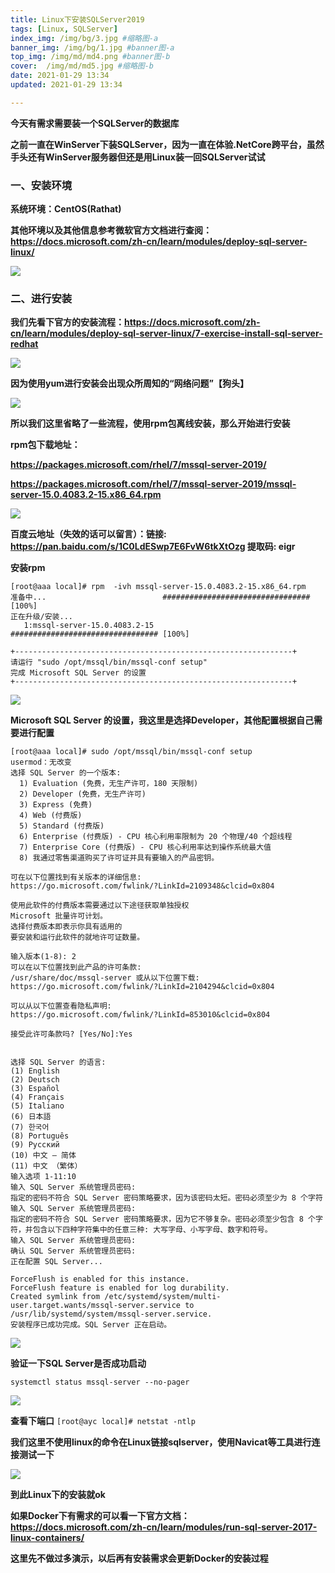 ```yaml
---
title: Linux下安装SQLServer2019
tags: [Linux, SQLServer]
index_img: /img/bg/3.jpg #缩略图-a
banner_img: /img/bg/1.jpg #banner图-a
top_img: /img/md/md4.png #banner图-b
cover:  /img/md/md5.jpg #缩略图-b
date: 2021-01-29 13:34
updated: 2021-01-29 13:34

---
```

**今天有需求需要装一个SQLServer的数据库**

**之前一直在WinServer下装SQLServer，因为一直在体验.NetCore跨平台，虽然手头还有WinServer服务器但还是用Linux装一回SQLServer试试**

### 一、安装环境

**系统环境：CentOS(Rathat)**

**其他环境以及其他信息参考微软官方文档进行查阅：https://docs.microsoft.com/zh-cn/learn/modules/deploy-sql-server-linux/**

![](https://p3-juejin.byteimg.com/tos-cn-i-k3u1fbpfcp/8fceb38d2bf0416d8a6c81945fcc48c8~tplv-k3u1fbpfcp-zoom-1.image)

### 二、进行安装

**我们先看下官方的安装流程：https://docs.microsoft.com/zh-cn/learn/modules/deploy-sql-server-linux/7-exercise-install-sql-server-redhat**

![](https://p3-juejin.byteimg.com/tos-cn-i-k3u1fbpfcp/b8dce18fbc7e46db8da8a4f001af0d19~tplv-k3u1fbpfcp-zoom-1.image)

**因为使用yum进行安装会出现众所周知的“网络问题”【狗头】**

![](https://p3-juejin.byteimg.com/tos-cn-i-k3u1fbpfcp/c5da7fd45ce04322bba445959528a251~tplv-k3u1fbpfcp-zoom-1.image)

**所以我们这里省略了一些流程，使用rpm包离线安装，那么开始进行安装**

**rpm包下载地址：**

**https://packages.microsoft.com/rhel/7/mssql-server-2019/**

**https://packages.microsoft.com/rhel/7/mssql-server-2019/mssql-server-15.0.4083.2-15.x86_64.rpm**

![](https://p3-juejin.byteimg.com/tos-cn-i-k3u1fbpfcp/167b2594c02c490aa645eca4c816e460~tplv-k3u1fbpfcp-zoom-1.image)

**百度云地址（失效的话可以留言）：链接: https://pan.baidu.com/s/1C0LdESwp7E6FvW6tkXtOzg 提取码: eigr**

**安装rpm**

```
[root@aaa local]# rpm  -ivh mssql-server-15.0.4083.2-15.x86_64.rpm
准备中...                          ################################# [100%]
正在升级/安装...
   1:mssql-server-15.0.4083.2-15      ################################# [100%]

+--------------------------------------------------------------+
请运行 "sudo /opt/mssql/bin/mssql-conf setup"
完成 Microsoft SQL Server 的设置
+--------------------------------------------------------------+

```

![](https://p3-juejin.byteimg.com/tos-cn-i-k3u1fbpfcp/22826f4857b34740ba28acce402f23a3~tplv-k3u1fbpfcp-zoom-1.image)

**Microsoft SQL Server 的设置，我这里是选择Developer，其他配置根据自己需要进行配置**

```
[root@aaa local]# sudo /opt/mssql/bin/mssql-conf setup
usermod：无改变
选择 SQL Server 的一个版本:
  1) Evaluation (免费，无生产许可，180 天限制)
  2) Developer (免费，无生产许可)
  3) Express (免费)
  4) Web (付费版)
  5) Standard (付费版)
  6) Enterprise (付费版) - CPU 核心利用率限制为 20 个物理/40 个超线程
  7) Enterprise Core (付费版) - CPU 核心利用率达到操作系统最大值
  8) 我通过零售渠道购买了许可证并具有要输入的产品密钥。

可在以下位置找到有关版本的详细信息:
https://go.microsoft.com/fwlink/?LinkId=2109348&clcid=0x804

使用此软件的付费版本需要通过以下途径获取单独授权
Microsoft 批量许可计划。
选择付费版本即表示你具有适用的
要安装和运行此软件的就地许可证数量。

输入版本(1-8): 2
可以在以下位置找到此产品的许可条款:
/usr/share/doc/mssql-server 或从以下位置下载:
https://go.microsoft.com/fwlink/?LinkId=2104294&clcid=0x804

可以从以下位置查看隐私声明:
https://go.microsoft.com/fwlink/?LinkId=853010&clcid=0x804

接受此许可条款吗? [Yes/No]:Yes


选择 SQL Server 的语言:
(1) English
(2) Deutsch
(3) Español
(4) Français
(5) Italiano
(6) 日本語
(7) 한국어
(8) Português
(9) Русский
(10) 中文 – 简体
(11) 中文 （繁体）
输入选项 1-11:10
输入 SQL Server 系统管理员密码:
指定的密码不符合 SQL Server 密码策略要求，因为该密码太短。密码必须至少为 8 个字符
输入 SQL Server 系统管理员密码:
指定的密码不符合 SQL Server 密码策略要求，因为它不够复杂。密码必须至少包含 8 个字符，并包含以下四种字符集中的任意三种: 大写字母、小写字母、数字和符号。
输入 SQL Server 系统管理员密码:
确认 SQL Server 系统管理员密码:
正在配置 SQL Server...

ForceFlush is enabled for this instance.
ForceFlush feature is enabled for log durability.
Created symlink from /etc/systemd/system/multi-user.target.wants/mssql-server.service to /usr/lib/systemd/system/mssql-server.service.
安装程序已成功完成。SQL Server 正在启动。

```

![](https://p3-juejin.byteimg.com/tos-cn-i-k3u1fbpfcp/3d63b8cfc6c640e289f17c876cda3e6f~tplv-k3u1fbpfcp-zoom-1.image)



**验证一下SQL Server是否成功启动**

```systemctl status mssql-server --no-pager```

![](https://p3-juejin.byteimg.com/tos-cn-i-k3u1fbpfcp/c52b944839544d079aaed7cc0c74b811~tplv-k3u1fbpfcp-zoom-1.image)

**查看下端口**
```[root@ayc local]# netstat -ntlp```

**我们这里不使用linux的命令在Linux链接sqlserver，使用Navicat等工具进行连接测试一下**

![](https://p3-juejin.byteimg.com/tos-cn-i-k3u1fbpfcp/a7880fec064648d7a81634613c922a0b~tplv-k3u1fbpfcp-zoom-1.image)

**到此Linux下的安装就ok**

**如果Docker下有需求的可以看一下官方文档：https://docs.microsoft.com/zh-cn/learn/modules/run-sql-server-2017-linux-containers/**

**这里先不做过多演示，以后再有安装需求会更新Docker的安装过程**
